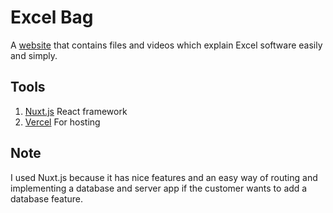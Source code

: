 # Excel Bag

A [website](https://excel-bag.vercel.app/) that contains files and videos which explain Excel software easily and simply.

## Tools

1. [Nuxt.js](https://nextjs.org/) React framework
2. [Vercel](https://vercel.com/) For hosting

## Note

I used Nuxt.js because it has nice features and an easy way of routing and implementing a database and server app if the customer wants to add a database feature.

